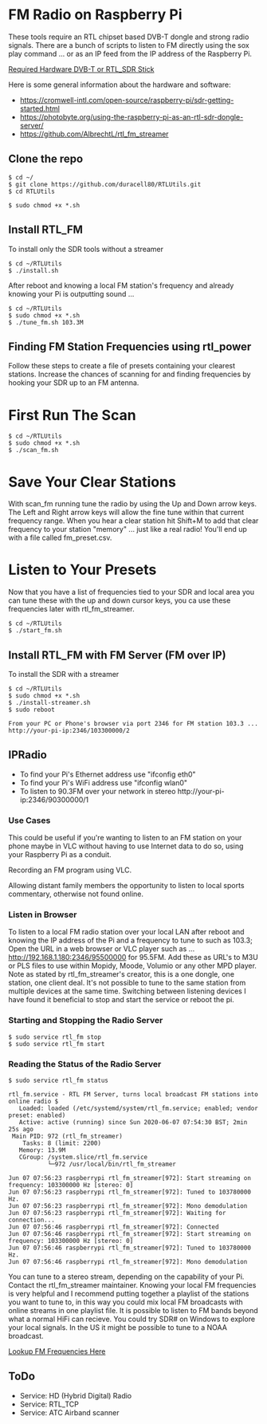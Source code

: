 # FM Radio on Raspberry Pi
These tools require an RTL chipset based DVB-T dongle and strong radio signals. There are a bunch of scripts to listen to FM directly using the sox play command ... or as an IP feed from the IP address of the Raspberry Pi.

[Required Hardware DVB-T or RTL_SDR Stick](https://www.amazon.com/dp/B01B4L48QU/ref=sspa_dk_hqp_detail_aax_0?psc=1&spLa=ZW5jcnlwdGVkUXVhbGlmaWVyPUExTkU4VUY2UjRVU1kyJmVuY3J5cHRlZElkPUEwODk1ODU0OUEyTTJOMlFUMDlDJmVuY3J5cHRlZEFkSWQ9QTAwODg2NzIxWkdBOTA1RElNMktIJndpZGdldE5hbWU9c3BfaHFwX3NoYXJlZCZhY3Rpb249Y2xpY2tSZWRpcmVjdCZkb05vdExvZ0NsaWNrPXRydWU=)

Here is some general information about the hardware and software:

- https://cromwell-intl.com/open-source/raspberry-pi/sdr-getting-started.html
- https://photobyte.org/using-the-raspberry-pi-as-an-rtl-sdr-dongle-server/
- https://github.com/AlbrechtL/rtl_fm_streamer



## Clone the repo

```
$ cd ~/
$ git clone https://github.com/duracell80/RTLUtils.git
$ cd RTLUtils

$ sudo chmod +x *.sh
```

## Install RTL_FM
To install only the SDR tools without a streamer
```
$ cd ~/RTLUtils
$ ./install.sh
```
After reboot and knowing a local FM station's frequency and already knowing your Pi is outputting sound ...

```
$ cd ~/RTLUtils
$ sudo chmod +x *.sh
$ ./tune_fm.sh 103.3M
```

## Finding FM Station Frequencies using rtl_power
Follow these steps to create a file of presets containing your clearest stations. Increase the chances of scanning for and finding frequencies by hooking your SDR up to an FM antenna.

# First Run The Scan
```
$ cd ~/RTLUtils
$ sudo chmod +x *.sh
$ ./scan_fm.sh
```

# Save Your Clear Stations 
With scan_fm running tune the radio by using the Up and Down arrow keys. The Left and Right arrow keys will allow the fine tune within that current frequency range. When you hear a clear station hit Shift+M to add that clear frequency to your station "memory" ... just like a real radio! You'll end up with a file called fm_preset.csv.

# Listen to Your Presets
Now that you have a list of frequencies tied to your SDR and local area you can tune these with the up and down cursor keys, you ca use these frequencies later with rtl_fm_streamer.

```
$ cd ~/RTLUtils
$ ./start_fm.sh
```

## Install RTL_FM with FM Server (FM over IP)
To install the SDR with a streamer
```
$ cd ~/RTLUtils
$ sudo chmod +x *.sh
$ ./install-streamer.sh
$ sudo reboot

From your PC or Phone's browser via port 2346 for FM station 103.3 ...
http://your-pi-ip:2346/103300000/2
```

## IPRadio
- To find your Pi's Ethernet address use "ifconfig eth0"
- To find your Pi's WiFi address use "ifconfig wlan0"
- To listen to 90.3FM over your network in stereo http://your-pi-ip:2346/90300000/1

### Use Cases
This could be useful if you're wanting to listen to an FM station on your phone maybe in VLC without having to use Internet data to do so, using your Raspberry Pi as a conduit.

Recording an FM program using VLC.

Allowing distant family members the opportunity to listen to local sports commentary, otherwise not found online.

### Listen in Browser
To listen to a local FM radio station over your local LAN after reboot and knowing the IP address of the Pi and a frequency to tune to such as 103.3; Open the URL in a web browser or VLC player such as ... http://192.168.1.180:2346/95500000 for 95.5FM. Add these as URL's to M3U or PLS files to use within Mopidy, Moode, Volumio or any other MPD player. Note as stated by rtl_fm_streamer's creator, this is a one dongle, one station, one client deal. It's not possible to tune to the same station from multiple devices at the same time. Switching between listening devices I have found it beneficial to stop and start the service or reboot the pi.

### Starting and Stopping the Radio Server
```
$ sudo service rtl_fm stop
$ sudo service rtl_fm start
```

### Reading the Status of the Radio Server
```
$ sudo service rtl_fm status

rtl_fm.service - RTL FM Server, turns local broadcast FM stations into online radio $
   Loaded: loaded (/etc/systemd/system/rtl_fm.service; enabled; vendor preset: enabled)
   Active: active (running) since Sun 2020-06-07 07:54:30 BST; 2min 25s ago
 Main PID: 972 (rtl_fm_streamer)
    Tasks: 8 (limit: 2200)
   Memory: 13.9M
   CGroup: /system.slice/rtl_fm.service
           └─972 /usr/local/bin/rtl_fm_streamer

Jun 07 07:56:23 raspberrypi rtl_fm_streamer[972]: Start streaming on frequency: 103300000 Hz [stereo: 0]
Jun 07 07:56:23 raspberrypi rtl_fm_streamer[972]: Tuned to 103780000 Hz.
Jun 07 07:56:23 raspberrypi rtl_fm_streamer[972]: Mono demodulation
Jun 07 07:56:23 raspberrypi rtl_fm_streamer[972]: Waiting for connection...
Jun 07 07:56:46 raspberrypi rtl_fm_streamer[972]: Connected
Jun 07 07:56:46 raspberrypi rtl_fm_streamer[972]: Start streaming on frequency: 103300000 Hz [stereo: 0]
Jun 07 07:56:46 raspberrypi rtl_fm_streamer[972]: Tuned to 103780000 Hz.
Jun 07 07:56:46 raspberrypi rtl_fm_streamer[972]: Mono demodulation

```

You can tune to a stereo stream, depending on the capability of your Pi. Contact the rtl_fm_streamer maintainer. Knowing your local FM frequencies is very helpful and I recommend putting together a playlist of the stations you want to tune to, in this way you could mix local FM broadcasts with online streams in one playlist file. It is possible to listen to FM bands beyond what a normal HiFi can recieve. You could try SDR# on Windows to explore your local signals. In the US it might be possible to tune to a NOAA broadcast.

[Lookup FM Frequencies Here](https://www.fmlist.org)

## ToDo
- Service: HD (Hybrid Digital) Radio
- Service: RTL_TCP
- Service: ATC Airband scanner
